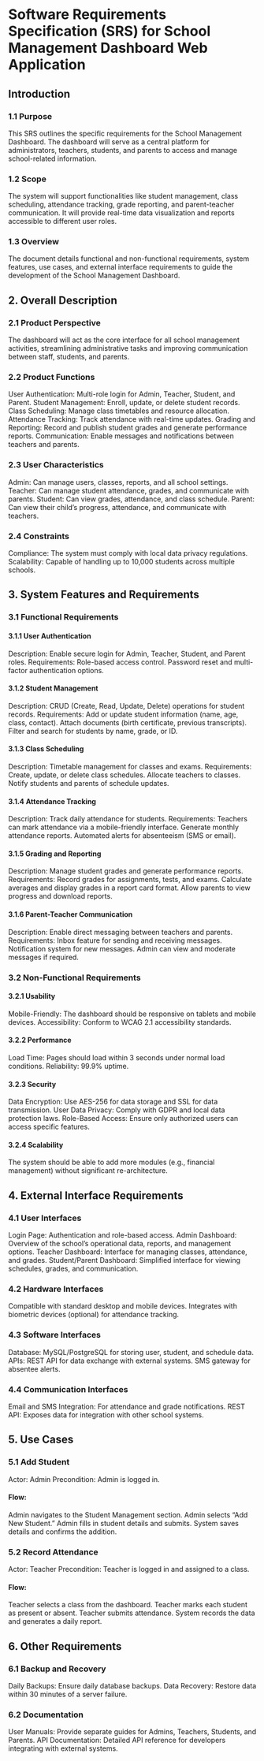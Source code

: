 # Software Requirements Specification (SRS) for School Management Dashboard Web Application

## Introduction
### 1.1 Purpose
This SRS outlines the specific requirements for the School Management Dashboard. The dashboard will serve as a central platform for administrators, teachers, students, and parents to access and manage school-related information.

### 1.2 Scope
The system will support functionalities like student management, class scheduling, attendance tracking, grade reporting, and parent-teacher communication. It will provide real-time data visualization and reports accessible to different user roles.

### 1.3 Overview
The document details functional and non-functional requirements, system features, use cases, and external interface requirements to guide the development of the School Management Dashboard.

## 2. Overall Description
### 2.1 Product Perspective
The dashboard will act as the core interface for all school management activities, streamlining administrative tasks and improving communication between staff, students, and parents.

### 2.2 Product Functions
User Authentication: Multi-role login for Admin, Teacher, Student, and Parent.
Student Management: Enroll, update, or delete student records.
Class Scheduling: Manage class timetables and resource allocation.
Attendance Tracking: Track attendance with real-time updates.
Grading and Reporting: Record and publish student grades and generate performance reports.
Communication: Enable messages and notifications between teachers and parents.
### 2.3 User Characteristics
Admin: Can manage users, classes, reports, and all school settings.
Teacher: Can manage student attendance, grades, and communicate with parents.
Student: Can view grades, attendance, and class schedule.
Parent: Can view their child’s progress, attendance, and communicate with teachers.
### 2.4 Constraints
Compliance: The system must comply with local data privacy regulations.
Scalability: Capable of handling up to 10,000 students across multiple schools.
## 3. System Features and Requirements
### 3.1 Functional Requirements
#### 3.1.1 User Authentication
Description: Enable secure login for Admin, Teacher, Student, and Parent roles.
Requirements:
Role-based access control.
Password reset and multi-factor authentication options.
#### 3.1.2 Student Management
Description: CRUD (Create, Read, Update, Delete) operations for student records.
Requirements:
Add or update student information (name, age, class, contact).
Attach documents (birth certificate, previous transcripts).
Filter and search for students by name, grade, or ID.
#### 3.1.3 Class Scheduling
Description: Timetable management for classes and exams.
Requirements:
Create, update, or delete class schedules.
Allocate teachers to classes.
Notify students and parents of schedule updates.
#### 3.1.4 Attendance Tracking
Description: Track daily attendance for students.
Requirements:
Teachers can mark attendance via a mobile-friendly interface.
Generate monthly attendance reports.
Automated alerts for absenteeism (SMS or email).
#### 3.1.5 Grading and Reporting
Description: Manage student grades and generate performance reports.
Requirements:
Record grades for assignments, tests, and exams.
Calculate averages and display grades in a report card format.
Allow parents to view progress and download reports.
#### 3.1.6 Parent-Teacher Communication
Description: Enable direct messaging between teachers and parents.
Requirements:
Inbox feature for sending and receiving messages.
Notification system for new messages.
Admin can view and moderate messages if required.
### 3.2 Non-Functional Requirements
#### 3.2.1 Usability
Mobile-Friendly: The dashboard should be responsive on tablets and mobile devices.
Accessibility: Conform to WCAG 2.1 accessibility standards.
#### 3.2.2 Performance
Load Time: Pages should load within 3 seconds under normal load conditions.
Reliability: 99.9% uptime.
#### 3.2.3 Security
Data Encryption: Use AES-256 for data storage and SSL for data transmission.
User Data Privacy: Comply with GDPR and local data protection laws.
Role-Based Access: Ensure only authorized users can access specific features.
#### 3.2.4 Scalability
The system should be able to add more modules (e.g., financial management) without significant re-architecture.

## 4. External Interface Requirements

### 4.1 User Interfaces
Login Page: Authentication and role-based access.
Admin Dashboard: Overview of the school’s operational data, reports, and management options.
Teacher Dashboard: Interface for managing classes, attendance, and grades.
Student/Parent Dashboard: Simplified interface for viewing schedules, grades, and communication.

### 4.2 Hardware Interfaces
Compatible with standard desktop and mobile devices.
Integrates with biometric devices (optional) for attendance tracking.

### 4.3 Software Interfaces
Database: MySQL/PostgreSQL for storing user, student, and schedule data.
APIs:
REST API for data exchange with external systems.
SMS gateway for absentee alerts.

### 4.4 Communication Interfaces
Email and SMS Integration: For attendance and grade notifications.
REST API: Exposes data for integration with other school systems.

## 5. Use Cases

### 5.1 Add Student
Actor: Admin
Precondition: Admin is logged in.

#### Flow:

Admin navigates to the Student Management section.
Admin selects “Add New Student.”
Admin fills in student details and submits.
System saves details and confirms the addition.

### 5.2 Record Attendance
Actor: Teacher
Precondition: Teacher is logged in and assigned to a class.

#### Flow:

Teacher selects a class from the dashboard.
Teacher marks each student as present or absent.
Teacher submits attendance.
System records the data and generates a daily report.

## 6. Other Requirements
### 6.1 Backup and Recovery
Daily Backups: Ensure daily database backups.
Data Recovery: Restore data within 30 minutes of a server failure.
### 6.2 Documentation
User Manuals: Provide separate guides for Admins, Teachers, Students, and Parents.
API Documentation: Detailed API reference for developers integrating with external systems.
